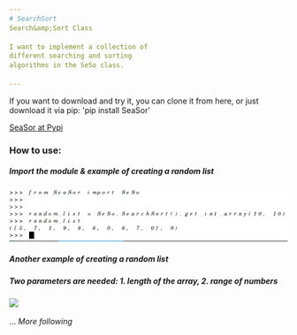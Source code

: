 ```yaml
---
# SearchSort
Search&amp;Sort Class

I want to implement a collection of 
different searching and sorting
algorithms in the SeSo class.

---
```

<section data-markdown>


If you want to download and try it, 
you can clone it from here, 
or just download it via pip:   'pip install SeaSor'

[SeaSor at Pypi](https://pypi.org/project/SeaSor/)

</section>


<section data-markdown>
  
  ### How to use:
  
##### Import the module & example of creating a random list
![](/_images/import_createArr.png)
  
##### Another example of creating a random list
##### Two parameters are needed: 1. length of the array, 2. range of numbers
 ![](/_images/antoher_list.png)
 
 ... *More following*
  
</section>
